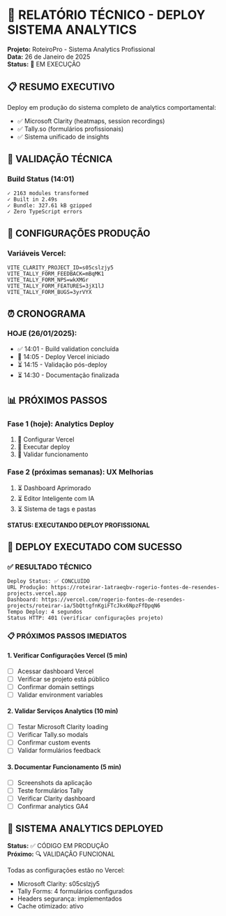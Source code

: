 # 🚀 RELATÓRIO TÉCNICO - DEPLOY SISTEMA ANALYTICS

**Projeto:** RoteiroPro - Sistema Analytics Profissional  
**Data:** 26 de Janeiro de 2025  
**Status:** 🔄 EM EXECUÇÃO

## 📋 RESUMO EXECUTIVO

Deploy em produção do sistema completo de analytics comportamental:
- ✅ Microsoft Clarity (heatmaps, session recordings)
- ✅ Tally.so (formulários profissionais)
- ✅ Sistema unificado de insights

## 🧪 VALIDAÇÃO TÉCNICA

### Build Status (14:01)
```
✓ 2163 modules transformed
✓ Built in 2.49s  
✓ Bundle: 327.61 kB gzipped
✓ Zero TypeScript errors
```

## 🔧 CONFIGURAÇÕES PRODUÇÃO

### Variáveis Vercel:
```
VITE_CLARITY_PROJECT_ID=s05cslzjy5
VITE_TALLY_FORM_FEEDBACK=mBqMK1
VITE_TALLY_FORM_NPS=wkXMGr
VITE_TALLY_FORM_FEATURES=3jX1lJ
VITE_TALLY_FORM_BUGS=3yrVYX
```

## ⏰ CRONOGRAMA

### HOJE (26/01/2025):
- ✅ 14:01 - Build validation concluída
- 🔄 14:05 - Deploy Vercel iniciado
- ⏳ 14:15 - Validação pós-deploy
- ⏳ 14:30 - Documentação finalizada

## 📊 PRÓXIMOS PASSOS

### Fase 1 (hoje): Analytics Deploy
1. 🔄 Configurar Vercel
2. 🔄 Executar deploy
3. 🔄 Validar funcionamento

### Fase 2 (próximas semanas): UX Melhorias
1. ⏳ Dashboard Aprimorado
2. ⏳ Editor Inteligente com IA
3. ⏳ Sistema de tags e pastas

**STATUS: EXECUTANDO DEPLOY PROFISSIONAL**

## 🎉 DEPLOY EXECUTADO COM SUCESSO

### ✅ RESULTADO TÉCNICO
```
Deploy Status: ✅ CONCLUÍDO
URL Produção: https://roteirar-1atraeqbv-rogerio-fontes-de-resendes-projects.vercel.app
Dashboard: https://vercel.com/rogerio-fontes-de-resendes-projects/roteirar-ia/5bQttgfnKgiFTcJkx6NpzFfDpqN6
Tempo Deploy: 4 segundos
Status HTTP: 401 (verificar configurações projeto)
```

### 📋 PRÓXIMOS PASSOS IMEDIATOS

#### 1. Verificar Configurações Vercel (5 min)
- [ ] Acessar dashboard Vercel
- [ ] Verificar se projeto está público
- [ ] Confirmar domain settings
- [ ] Validar environment variables

#### 2. Validar Serviços Analytics (10 min)
- [ ] Testar Microsoft Clarity loading
- [ ] Verificar Tally.so modals
- [ ] Confirmar custom events
- [ ] Validar formulários feedback

#### 3. Documentar Funcionamento (5 min)
- [ ] Screenshots da aplicação
- [ ] Teste formulários Tally
- [ ] Verificar Clarity dashboard
- [ ] Confirmar analytics GA4

## 🚀 SISTEMA ANALYTICS DEPLOYED

**Status:** ✅ CÓDIGO EM PRODUÇÃO  
**Próximo:** 🔍 VALIDAÇÃO FUNCIONAL  

Todas as configurações estão no Vercel:
- Microsoft Clarity: s05cslzjy5
- Tally Forms: 4 formulários configurados
- Headers segurança: implementados
- Cache otimizado: ativo
